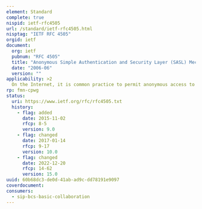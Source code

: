 ```yaml
---
element: Standard
complete: true
nispid: ietf-rfc4505
url: /standard/ietf-rfc4505.html
nisptag: "IETF RFC 4505"
orgid: ietf
document:
  org: ietf
  pubnum: "RFC 4505"
  title: "Anonymous Simple Authentication and Security Layer (SASL) Mechanism"
  date: "2006-06"
  version: ""
applicability: >2
  On the Internet, it is common practice to permit anonymous access to various services. Traditionally, this has been done with a plain- text password mechanism using anonymous as the user name and using optional trace information, such as an email address, as the password. As plain-text login commands are not permitted in new IETF protocols, a new way to provide anonymous login is needed within the context of the Simple Authentication and Security Layer (SASL) framework.
rp: fmn-cpwg
status:
  uri: https://www.ietf.org/rfc/rfc4505.txt
  history: 
    - flag: added
      date: 2015-11-02
      rfcp: 8-5
      version: 9.0
    - flag: changed
      date: 2017-01-14
      rfcp: 9-17
      version: 10.0
    - flag: changed
      date: 2022-12-20
      rfcp: 14-62
      version: 15.0
uuid: 60b68dc3-de0d-41ab-ad9c-dd78191e9097
coverdocument:
consumers:
  - sip-bcs-basic-collaboration
---
```

